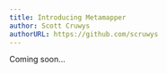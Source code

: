 ```yaml
---
title: Introducing Metamapper
author: Scott Cruwys
authorURL: https://github.com/scruwys
---
```


Coming soon...
